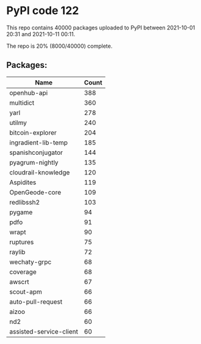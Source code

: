 # PyPI code 122

This repo contains 40000 packages uploaded to PyPI between 
2021-10-01 20:31 and 2021-10-11 00:11.

The repo is 20% (8000/40000) complete.

## Packages:

| Name  | Count |
| ----- | ----- |
| openhub-api | 388 |
| multidict | 360 |
| yarl | 278 |
| utilmy | 240 |
| bitcoin-explorer | 204 |
| ingradient-lib-temp | 185 |
| spanishconjugator | 144 |
| pyagrum-nightly | 135 |
| cloudrail-knowledge | 120 |
| Aspidites | 119 |
| OpenGeode-core | 109 |
| redlibssh2 | 103 |
| pygame | 94 |
| pdfo | 91 |
| wrapt | 90 |
| ruptures | 75 |
| raylib | 72 |
| wechaty-grpc | 68 |
| coverage | 68 |
| awscrt | 67 |
| scout-apm | 66 |
| auto-pull-request | 66 |
| aizoo | 66 |
| nd2 | 60 |
| assisted-service-client | 60 |


